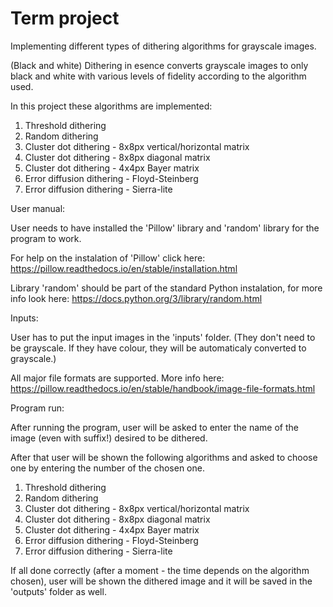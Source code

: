 # Term project
Implementing different types of dithering algorithms for grayscale images.

(Black and white) Dithering in esence converts grayscale images to only black and white with various levels of fidelity according to the algorithm used.

In this project these algorithms are implemented:

1. Threshold dithering
2. Random dithering
3. Cluster dot dithering - 8x8px vertical/horizontal matrix
4. Cluster dot dithering - 8x8px diagonal matrix
5. Cluster dot dithering - 4x4px Bayer matrix
6. Error diffusion dithering - Floyd-Steinberg
7. Error diffusion dithering - Sierra-lite


User manual:

User needs to have installed the 'Pillow' library and 'random' library for the program to work.

For help on the instalation of 'Pillow' click here: https://pillow.readthedocs.io/en/stable/installation.html

Library 'random' should be part of the standard Python instalation, for more info look here: https://docs.python.org/3/library/random.html


Inputs:

User has to put the input images in the 'inputs' folder. (They don't need to be grayscale. If they have colour, they will be automaticaly converted to grayscale.)

All major file formats are supported. More info here: https://pillow.readthedocs.io/en/stable/handbook/image-file-formats.html

Program run:

After running the program, user will be asked to enter the name of the image (even with suffix!) desired to be dithered.

After that user will be shown the following algorithms and asked to choose one by entering the number of the chosen one.

1. Threshold dithering
2. Random dithering
3. Cluster dot dithering - 8x8px vertical/horizontal matrix
4. Cluster dot dithering - 8x8px diagonal matrix
5. Cluster dot dithering - 4x4px Bayer matrix
6. Error diffusion dithering - Floyd-Steinberg
7. Error diffusion dithering - Sierra-lite

If all done correctly (after a moment - the time depends on the algorithm chosen), user will be shown the dithered image and it will be saved in the 'outputs' folder as well. 




